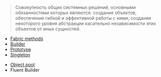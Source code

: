 > Совокупность общих системных решений, основными обязанностями которых являются: создание объектов, обеспечение гибкой и эффективной работы с ними, создания некоторого уровня абстракции касательно независимости этих объектов от иных сущностей.

* [Fabric methods](fabric-family.md)
* [Builder](builder.md)
* [Prototype](prototype.md)
* [Singleton](singleton.md)
- [Object pool](object-pool.md)
- Fluent Builder
